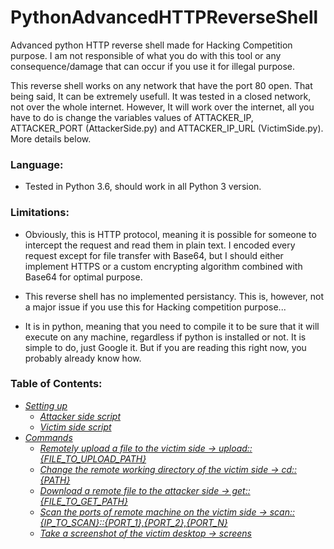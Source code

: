 # PythonAdvancedHTTPReverseShell
Advanced python HTTP reverse shell made for Hacking Competition purpose. I am not responsible of what you do with this tool or any consequence/damage that can occur if you use it for illegal purpose.

This reverse shell works on any network that have the port 80 open. That being said, It can be extremely usefull. It was tested in a closed network, not over the whole internet. However, It will work over the internet, all you have to do is change the variables values of ATTACKER_IP, ATTACKER_PORT (AttackerSide.py) and ATTACKER_IP_URL (VictimSide.py). More details below.

### Language: ### 

- Tested in Python 3.6, should work in all Python 3 version.

### Limitations: ###

- Obviously, this is HTTP protocol, meaning it is possible for someone to intercept the request and read them in plain text. I encoded every request except for file transfer with Base64, but I should either implement HTTPS or a custom encrypting algorithm combined with Base64 for optimal purpose.
               
- This reverse shell has no implemented persistancy. This is, however, not a major issue if you use this for Hacking competition purpose...

- It is in python, meaning that you need to compile it to be sure that it will execute on any machine, regardless if python is installed or not. It is simple to do, just Google it. But if you are reading this right now, you probably already know how.

### Table of Contents: ###
- [*Setting up*](https://github.com/FanaticPythoner/PythonAdvancedHTTPReverseShell#setting-up-)
  - [*Attacker side script*](https://github.com/FanaticPythoner/PythonAdvancedHTTPReverseShell#attacker-side-script)
  - [*Victim side script*](https://github.com/FanaticPythoner/PythonAdvancedHTTPReverseShell#victim-side-script)
- [*Commands*](https://github.com/FanaticPythoner/PythonAdvancedHTTPReverseShell#Commands-)
  - [*Remotely upload a file to the victim side -> upload::{FILE_TO_UPLOAD_PATH}*](https://github.com/FanaticPythoner/PythonAdvancedHTTPReverseShell#upload-command)
  - [*Change the remote working directory of the victim side -> cd::{PATH}*](https://github.com/FanaticPythoner/PythonAdvancedHTTPReverseShell#cd-command)
  - [*Download a remote file to the attacker side -> get::{FILE_TO_GET_PATH}*](https://github.com/FanaticPythoner/PythonAdvancedHTTPReverseShell#get-command)
  - [*Scan the ports of remote machine on the victim side -> scan::{IP_TO_SCAN}::{PORT_1},{PORT_2},{PORT_N}*](https://github.com/FanaticPythoner/PythonAdvancedHTTPReverseShell#scan-command)
  - [*Take a screenshot of the victim desktop -> screens*](https://github.com/FanaticPythoner/PythonAdvancedHTTPReverseShell#screens-command)
